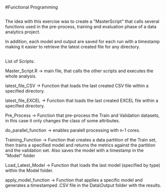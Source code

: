 #Functional Programming

##
The idea with this exercise was to create a "MasterScript" that calls several functions used in the pre-process, training and evaluation phase of a data analytics project.

In addition, each model and output are saved for each run with a timestamp making it easier to retrieve the latest created file for any directory.
##


List of Scripts:

Master_Script.R  -> main file, that calls the other scripts and executes the whole analysis.

latest_file_CSV -> Function that loads the last created CSV file within a specified directory.

latest_file_EXCEL -> Function that loads the last created EXCEL file within a specified directory.

Pre_Process -> Function that pre-process the Train and Validation datasets, in this case it only changes the class of some attributes.

do_parallel_function -> enables paralell processing with n-1 cores.

Training_Function -> Function that creates a data partition of the Train set, then trains a specified model and returns the metrics against the partition and the validation set. Also saves the model with a timestamp in the "Model" folder

Load_Latest_Model -> Function that loads the last model (specified by type) within the Model folder.

apply_model_function -> Function that applies a specific model and generates a timestamped .CSV file in the Data\Output folder with the results.